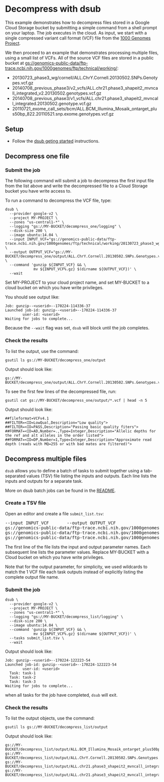 # Decompress with dsub

This example demonstrates how to decompress files stored in a Google
Cloud Storage bucket by submitting a simple command from a shell prompt
on your laptop. The job executes in the cloud. As input, we start with a
single compressed variant call format (VCF) file from the
[1000 Genomes Project](http://www.internationalgenome.org/).

We then proceed to an example that demonstrates processing multiple files,
using a small list of VCFs.
All of the source VCF files are stored in a public bucket at
[gs://genomics-public-data/ftp-trace.ncbi.nih.gov/1000genomes/ftp/technical/working/](https://console.cloud.google.com/storage/browser/genomics-public-data/ftp-trace.ncbi.nih.gov/1000genomes/ftp/technical/working/):

*   20130723_phase3_wg/cornell/ALL.ChrY.Cornell.20130502.SNPs.Genotypes.vcf.gz
*   20140708_previous_phase3/v2_vcfs/ALL.chr21.phase3_shapeit2_mvncall_integrated_v2.20130502.genotypes.vcf.gz
*   20140708_previous_phase3/v1_vcfs/ALL.chr21.phase3_shapeit2_mvncall_integrated.20130502.genotype.vcf.gz
*   20110721_exome_call_sets/bcm/ALL.BCM_Illumina_Mosaik_ontarget_plus50bp_822.20110521.snp.exome.genotypes.vcf.gz

## Setup

* Follow the [dsub geting started](../../README.md#getting-started)
instructions.

## Decompress one file

### Submit the job

The following command will submit a job to decompress the first input file
from the list above and write the decompressed file to a Cloud Storage bucket
you have write access to.

To run a command to decompress the VCF file, type:

```
dsub \
  --provider google-v2 \
  --project MY-PROJECT \
  --zones "us-central1-*" \
  --logging "gs://MY-BUCKET/decompress_one/logging" \
  --disk-size 200 \
  --image ubuntu:14.04 \
  --input INPUT_VCF="gs://genomics-public-data/ftp-trace.ncbi.nih.gov/1000genomes/ftp/technical/working/20130723_phase3_wg/cornell/ALL.ChrY.Cornell.20130502.SNPs.Genotypes.vcf.gz" \
  --output OUTPUT_VCF="gs://MY-BUCKET/decompress_one/output/ALL.ChrY.Cornell.20130502.SNPs.Genotypes.vcf" \
  --command 'gunzip ${INPUT_VCF} && \
             mv ${INPUT_VCF%.gz} $(dirname ${OUTPUT_VCF})' \
  --wait
```

Set MY-PROJECT to your cloud project name, and set MY-BUCKET to a cloud bucket
on which you have write privileges.

You should see output like:

```
Job: gunzip--<userid>--170224-114336-37
Launched job-id: gunzip--<userid>--170224-114336-37
        user-id: <userid>
Waiting for jobs to complete...
```

Because the `--wait` flag was set, `dsub` will block until the job completes.

### Check the results

To list the output, use the command:

```
gsutil ls gs://MY-BUCKET/decompress_one/output
```

Output should look like:

```
gs://MY-BUCKET/decompress_one/output/ALL.ChrY.Cornell.20130502.SNPs.Genotypes.vcf
```

To see the first few lines of the decompressed file, run:

```
gsutil cat gs://MY-BUCKET/decompress_one/output/*.vcf | head -n 5
```

Output should look like:

```
##fileformat=VCFv4.1
##FILTER=<ID=LowQual,Description="Low quality">
##FILTER=<ID=PASS,Description="Passing basic quality fiters">
##FORMAT=<ID=AD,Number=.,Type=Integer,Description="Allelic depths for the ref and alt alleles in the order listed">
##FORMAT=<ID=DP,Number=1,Type=Integer,Description="Approximate read depth (reads with MQ=255 or with bad mates are filtered)">
```

## Decompress multiple files

`dsub` allows you to define a batch of tasks to submit together using a
tab-separated values (TSV) file listing the inputs and outputs.
Each line lists the inputs and outputs for a separate task.

More on dsub batch jobs can be found in the
[README](../../README#submitting-a-batch-job).

### Create a TSV file

Open an editor and create a file `submit_list.tsv`:

<pre>
--input INPUT_VCF&#9;--output OUTPUT_VCF
gs://genomics-public-data/ftp-trace.ncbi.nih.gov/1000genomes/ftp/technical/working/20140708_previous_phase3/v2_vcfs/ALL.chr21.phase3_shapeit2_mvncall_integrated_v2.20130502.genotypes.vcf.gz&#9;gs://MY-BUCKET/decompress_list/output/*.vcf
gs://genomics-public-data/ftp-trace.ncbi.nih.gov/1000genomes/ftp/technical/working/20140708_previous_phase3/v1_vcfs/ALL.chr21.phase3_shapeit2_mvncall_integrated.20130502.genotype.vcf.gz&#9;gs://MY-BUCKET/decompress_list/output/*.vcf
gs://genomics-public-data/ftp-trace.ncbi.nih.gov/1000genomes/ftp/technical/working/20110721_exome_call_sets/bcm/ALL.BCM_Illumina_Mosaik_ontarget_plus50bp_822.20110521.snp.exome.genotypes.vcf.gz&#9;gs://MY-BUCKET/decompress_list/output/*.vcf
</pre>

The first line of the file lists the input and output parameter names.
Each subsequent line lists the parameter values.
Replace MY-BUCKET with a Cloud bucket on which you have write privileges.

Note that for the output parameter, for simplicity, we used wildcards to match
the 1 VCF file each task outputs instead of explicitly listing the complete
output file name.

### Submit the job

```
dsub \
  --provider google-v2 \
  --project MY-PROJECT \
  --zones "us-central1-*" \
  --logging "gs://MY-BUCKET/decompress_list/logging" \
  --disk-size 200 \
  --image ubuntu:14.04 \
  --command 'gunzip ${INPUT_VCF} && \
             mv ${INPUT_VCF%.gz} $(dirname ${OUTPUT_VCF})' \
  --tasks submit_list.tsv \
  --wait
```

Output should look like:

```
Job: gunzip--<userid>--170224-122223-54
Launched job-id: gunzip--<userid>--170224-122223-54
        user-id: <userid>
  Task: task-1
  Task: task-2
  Task: task-3
Waiting for jobs to complete...
```

when all tasks for the job have completed, `dsub` will exit.

### Check the results

To list the output objects, use the command:

```
gsutil ls gs://MY-BUCKET/decompress_list/output
```

Output should look like:

```
gs://MY-BUCKET/decompress_list/output/ALL.BCM_Illumina_Mosaik_ontarget_plus50bp_822.20110521.snp.exome.genotypes.vcf
gs://MY-BUCKET/decompress_list/output/ALL.ChrY.Cornell.20130502.SNPs.Genotypes.vcf
gs://MY-BUCKET/decompress_list/output/ALL.chr21.phase3_shapeit2_mvncall_integrated.20130502.genotype.vcf
gs://MY-BUCKET/decompress_list/output/ALL.chr21.phase3_shapeit2_mvncall_integrated_v2.20130502.genotypes.vcf
```

